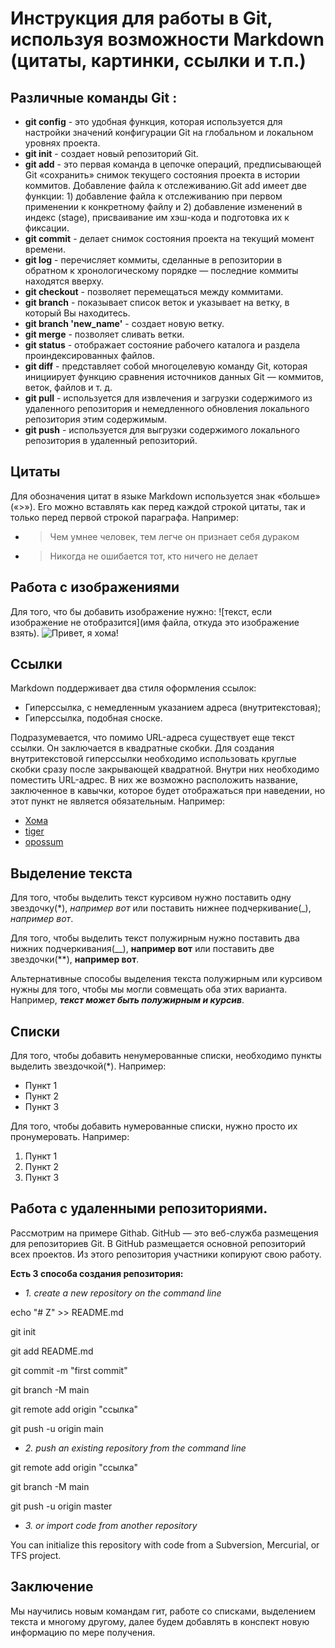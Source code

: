 # Инструкция для работы в Git, используя возможности Markdown (цитаты, картинки, ссылки и т.п.)

## __Различные команды Git__ :

* __git config__ - это удобная функция, которая используется для настройки значений конфигурации Git на глобальном и локальном уровнях проекта.
* __git init__ - создает новый репозиторий Git.
* __git add__ - это первая команда в цепочке операций, предписывающей Git «сохранить» снимок текущего состояния проекта в истории коммитов. Добавление файла к отслеживанию.Git add имеет две функции: 1) добавление файла к отслеживанию при первом применении к конкретному файлу и 2) добавление изменений в индекс (stage), присваивание им хэш-кода и подготовка их к фиксации.
* __git commit__ - делает снимок состояния проекта на текущий момент времени.
* __git log__ - перечисляет коммиты, сделанные в репозитории в обратном к хронологическому порядке — последние коммиты находятся вверху.
* __git checkout__ - позволяет перемещаться между коммитами.
* __git branch__ - показывает список веток и указывает на ветку, в который Вы находитесь.
* __git branch 'new_name'__ - создает новую ветку.
* __git merge__ - позволяет сливать ветки.
* __git status__ - отображает состояние рабочего каталога и раздела проиндексированных файлов.
* __git diff__ - представляет собой многоцелевую команду Git, которая инициирует функцию сравнения источников данных Git — коммитов, веток, файлов и т. д.
* __git pull__ - используется для извлечения и загрузки содержимого из удаленного репозитория и немедленного обновления локального репозитория этим содержимым.
* __git push__ - используется для выгрузки содержимого локального репозитория в удаленный репозиторий.

## __Цитаты__
Для обозначения цитат в языке Markdown используется знак «больше» («>»). Его можно вставлять как перед каждой строкой цитаты, так и только перед первой строкой параграфа. Например:
* >Чем умнее человек, тем легче он признает себя дураком
* >Никогда не ошибается тот, кто ничего не делает

## __Работа с изображениями__ 
Для того, что бы добавить изображение нужно: ![текст, если изображение не отобразится](имя файла, откуда это изображение взять).
![Привет, я хома!](homa.jpg) 

## __Ссылки__
Markdown поддерживает два стиля оформления ссылок:
* Гиперссылка, с немедленным указанием адреса (внутритекстовая);
* Гиперссылка, подобная сноске.

Подразумевается, что помимо URL-адреса существует еще текст ссылки. Он заключается в квадратные скобки. Для создания внутритекстовой гиперссылки необходимо использовать круглые скобки сразу после закрывающей квадратной. Внутри них необходимо поместить URL-адрес. В них же возможно расположить название, заключенное в кавычки, которое будет отображаться при наведении, но этот пункт не является обязательным. Например:
* [Хома](https://cdnn21.img.ria.ru/images/150895/53/1508955367_0:77:3672:2143_1920x0_80_0_0_c628a973e47c4929c1e8aff4e25f9ba6.jpg)
* [tiger](https://st.depositphotos.com/2044631/2014/i/600/depositphotos_20146623-stock-photo-tigers-face.jpg)
* [opossum](http://rosphoto.com/resources/images/postfoto939/ori/2_ivanova_animals.jpg)

## __Выделение текста__
Для того, чтобы выделить текст курсивом нужно поставить одну звездочку(*), *например вот* или поставить нижнее подчеркивание(_), _например вот_.

Для того, чтобы выделить текст полужирным нужно поставить два нижних подчеркивания(__), __например вот__ или поставить две звездочки(**), **например вот**.

Альтернативные способы выделения текста полужирным или курсивом нужны для того, чтобы мы могли совмещать оба этих варианта. Например, __*текст может быть полужирным и курсив*__.

## __Списки__
Для того, чтобы добавить ненумерованные списки, необходимо пункты выделить звездочкой(*). Например:
* Пункт 1
* Пункт 2
* Пункт 3

Для того, чтобы добавить нумерованные списки, нужно просто их пронумеровать. Например:
1. Пункт 1
2. Пункт 2
3. Пункт 3

## Работа с удаленными репозиториями.

Рассмотрим на примере Githab.
GitHub — это веб-служба размещения для репозиториев Git. В GitHub размещается основной репозиторий всех проектов. Из этого репозитория участники копируют свою работу.

**Есть 3 способа создания репозитория:**

* _1. create a new repository on the command line_

echo "# Z" >> README.md

git init

git add README.md

git commit -m "first commit"

git branch -M main

git remote add origin "ссылка"

git push -u origin main

* _2. push an existing repository from the command line_

git remote add origin "ссылка"

git branch -M main

git push -u origin master

* _3. or import code from another repository_

You can initialize this repository with code from a Subversion, Mercurial, or TFS project.



## Заключение
Мы научились новым командам гит, работе со списками, выделением текста и многому другому, далее будем добавлять в конспект новую информацию по мере получения.
